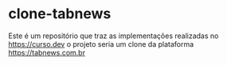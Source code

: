 # clone-tabnews

Este é um repositório que traz as implementações realizadas no https://curso.dev o projeto seria um clone da plataforma https://tabnews.com.br
